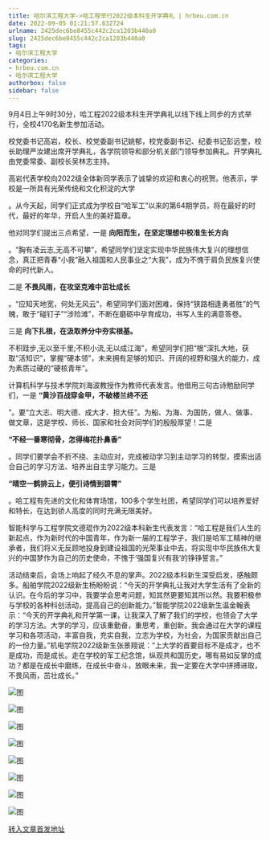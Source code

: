 ```yaml
---
title: 哈尔滨工程大学->哈工程举行2022级本科生开学典礼 | hrbeu.com.cn
date: 2022-09-05 01:21:57.632724
urlname: 2425dec6be8455c442c2ca1203b440a0
slug: 2425dec6be8455c442c2ca1203b440a0
tags: 
- 哈尔滨工程大学
categories:
- hrbeu.com.cn
- 哈尔滨工程大学
authorbox: false
sidebar: false
---
```

9月4日上午9时30分，哈工程2022级本科生开学典礼以线下线上同步的方式举行，全校4170名新生参加活动。

校党委书记高岩，校长、校党委副书记姚郁，校党委副书记、纪委书记彭远奎，校长助理严汝建出席开学典礼，各学院领导和部分机关部门领导参加典礼。开学典礼由党委常委、副校长吴林志主持。

高岩代表学校向2022级全体新同学表示了诚挚的欢迎和衷心的祝贺。他表示，学校是一所具有光荣传统和文化积淀的大学
<!--more-->
。从今天起，同学们正式成为学校自“哈军工”以来的第64期学员，将在最好的时代，最好的年华，开启人生的美好篇章。

他对同学们提出三点希望，一是 **向阳而生，在坚定理想中校准生长方向**

。“胸有凌云志,无高不可攀”，希望同学们坚定实现中华民族伟大复兴的理想信念，真正把青春“小我”融入祖国和人民事业之“大我”，成为不愧于肩负民族复兴使命的时代新人。

二是 **不畏风雨，在攻坚克难中茁壮成长**

。“应知天地宽，何处无风云”，希望同学们面对困难，保持“狭路相逢勇者胜”的气魄，敢于“碰钉子”“涉险滩”，不断在磨砺中孕育成功，书写人生的满意答卷。

三是 **向下扎根，在汲取养分中夯实根基。**

不积跬步,无以至千里;不积小流,无以成江海”，希望同学们把“根”深扎大地，获取“活知识”，掌握“硬本领”，未来拥有足够的知识、开阔的视野和强大的能力，成为素质过硬的“硬核青年”。

计算机科学与技术学院刘海波教授作为教师代表发言。他借用三句古诗勉励同学们，一是 **“黄沙百战穿金甲，不破楼兰终不还**

”。要“立大志、明大德、成大才、担大任”。为船、为海、为国防，做人、做事、做文章，这是学校、师长、国家和社会对同学们的殷殷厚望！二是

**“不经一番寒彻骨，怎得梅花扑鼻香”**

。同学们要学会不折不挠、主动应对，完成被动学习到主动学习的转型，摸索出适合自己的学习方法、培养出自主学习能力。三是

**“晴空一鹤排云上，便引诗情到碧霄”**

。哈工程有先进的文化和体育场馆，100多个学生社团，希望同学们可以培养爱好和特长，在达到骄人高度的同时充满无限美好。

智能科学与工程学院文德琨作为2022级本科新生代表发言：“哈工程是我们人生的新起点，作为新时代的中国青年，作为新一届的工程学子，我们是哈军工精神的继承者，我们将义无反顾地投身到建设祖国的光荣事业中去，将实现中华民族伟大复兴的中国梦作为自己的历史使命，不愧于‘强国复兴有我’的铮铮誓言。”

活动结束后，会场上响起了经久不息的掌声。2022级本科新生深受启发，感触颇多。船舶学院2022级新生杨盼盼说：“今天的开学典礼让我对大学生活有了全新的认识。在今后的学习中，我要学会思考问题，知其然更要知其所以然。我要积极参与学校的各种科创活动，提高自己的创新能力。”智能学院2022级新生温金翰表示：“今天的开学典礼和开学第一课，让我深入了解了我们的学校，也领会了大学的学习方法。大学的学习，应该重勤奋，重思考，重创新。我会通过在大学的课程学习和各项活动，丰富自我，充实自我，立志为学校，为社会，为国家贡献出自己的一份力量。”机电学院2022级新生张景翔说：“上大学的首要目标不是成才，也不是成功，而是成长。走在学校的军工纪念馆，纵观共和国历史，哪有易如反掌的成功？都是在成长中磨练，在成长中奋斗，放眼未来，我一定要在大学中拼搏进取，不畏风雨，茁壮成长。”

![图](http://gongxue.cn/__local/D/A8/7F/7169ABDEEB0B947C810F7FB99D1_122CDE03_3F661.jpg)

![图](http://gongxue.cn/__local/5/30/1C/470C94D7A36F6AB02E2FAA84CEA_A3903FB6_28A02.jpg)

![图](http://gongxue.cn/__local/0/F3/B0/04676BFF9D70D7F9EF059AC20F8_47559D3A_24B92.jpg)

![图](http://gongxue.cn/__local/D/E3/AD/5DFCFACE27FE0C107C29B69AE13_C2314E51_3935C.jpg)

![图](http://gongxue.cn/__local/0/C2/F9/694A57E5F8F4059CFFD9960539A_07A4EEF9_15498.jpg)

![图](http://gongxue.cn/__local/C/EE/CC/3005B90E83ED7BA65B5F108199A_0D86D331_15A1B.jpg)

![图](http://gongxue.cn/__local/6/CB/E9/D6730A146B56FED73C4575013DF_3489D392_171C3.jpg)

![图](http://gongxue.cn/__local/F/12/16/C01A61D6374E44F23966B5FD274_3B3521E8_34EEF.jpg)

[转入文章首发地址](http://gongxue.cn/info/1141/72700.htm)